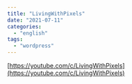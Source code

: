 ```yaml
---
title: "LivingWithPixels"
date: "2021-07-11"
categories:
  - "english"
tags:
  - "wordpress"
---
```


[https://youtube.com/c/LivingWithPixels](https://youtube.com/c/LivingWithPixels)
